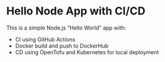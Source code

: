 # Hello Node App with CI/CD

This is a simple Node.js "Hello World" app with:

- CI using GitHub Actions
- Docker build and push to DockerHub
- CD using OpenTofu and Kubernetes for local deployment

